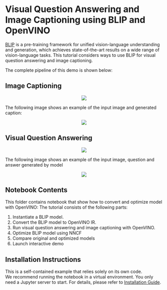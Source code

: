 # Visual Question Answering and Image Captioning using BLIP and OpenVINO
[BLIP](https://arxiv.org/abs/2201.12086) is a pre-training framework for unified vision-language understanding and generation, which achieves state-of-the-art results on a wide range of vision-language tasks.
This tutorial considers ways to use BLIP for visual question answering and image captioning.

The complete pipeline of this demo is shown below:

## Image Captioning

<p align="center">
    <img src="https://user-images.githubusercontent.com/29454499/221865836-a56da06e-196d-449c-a5dc-4136da6ab5d5.png"/>
</p>

The following image shows an example of the input image and generated caption:

<p align="center">
    <img src="https://user-images.githubusercontent.com/29454499/221933471-5c06cc51-073c-48af-b514-bddce1a89aaa.png"/>
</p>

## Visual Question Answering

<p align="center">
    <img src="https://user-images.githubusercontent.com/29454499/221868167-d0081add-d9f3-4591-80e7-4753c88c1d0a.png"/>
</p>
The following image shows an example of the input image, question and answer generated by model

<p align="center">
    <img src="https://user-images.githubusercontent.com/29454499/221933762-4ff32ecb-5e5d-4484-80e1-e9396cb3c511.png"/>
</p>


## Notebook Contents

This folder contains notebook that show how to convert and optimize model with OpenVINO:
The tutorial consists of the following parts:

1. Instantiate a BLIP model.
2. Convert the BLIP model to OpenVINO IR.
3. Run visual question answering and image captioning with OpenVINO.
4. Optimize BLIP model using NNCF
5. Compare original and optimized models
6. Launch interactive demo



## Installation Instructions

This is a self-contained example that relies solely on its own code.</br>
We recommend running the notebook in a virtual environment. You only need a Jupyter server to start.
For details, please refer to [Installation Guide](../../README.md).
